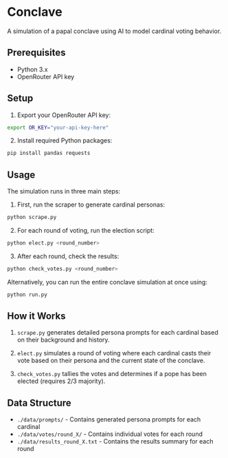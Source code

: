 # Conclave

A simulation of a papal conclave using AI to model cardinal voting behavior.

## Prerequisites

- Python 3.x
- OpenRouter API key

## Setup

1. Export your OpenRouter API key:
```bash
export OR_KEY="your-api-key-here"
```

2. Install required Python packages:
```bash
pip install pandas requests
```

## Usage

The simulation runs in three main steps:

1. First, run the scraper to generate cardinal personas:
```bash
python scrape.py
```

2. For each round of voting, run the election script:
```bash
python elect.py <round_number>
```

3. After each round, check the results:
```bash
python check_votes.py <round_number>
```

Alternatively, you can run the entire conclave simulation at once using:
```bash
python run.py
```

## How it Works

1. `scrape.py` generates detailed persona prompts for each cardinal based on their background and history.

2. `elect.py` simulates a round of voting where each cardinal casts their vote based on their persona and the current state of the conclave.

3. `check_votes.py` tallies the votes and determines if a pope has been elected (requires 2/3 majority).

## Data Structure

- `./data/prompts/` - Contains generated persona prompts for each cardinal
- `./data/votes/round_X/` - Contains individual votes for each round
- `./data/results_round_X.txt` - Contains the results summary for each round
